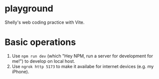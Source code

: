 # playground
Shelly's web coding practice with Vite. 

# Basic operations
1. Use `npm run dev` (which "Hey NPM, run a server for development for me!") to develop on local host.
2. Use `ngrok http 5173` to make it availabe for internet devices (e.g. my iPhone).
